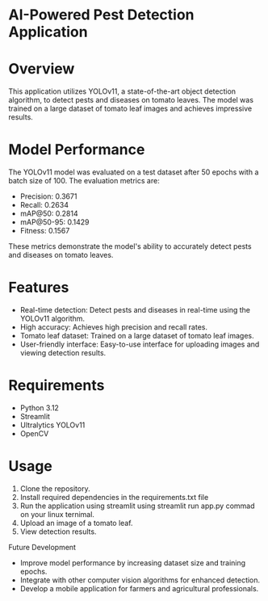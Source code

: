 # AI-Powered Pest Detection Application


# Overview


This application utilizes YOLOv11, a state-of-the-art object detection algorithm, to detect pests and diseases on tomato leaves. The model was trained on a large dataset of tomato leaf images and achieves impressive results.


# Model Performance


The YOLOv11 model was evaluated on a test dataset after 50 epochs with a batch size of 100. The evaluation metrics are:


- Precision: 0.3671
- Recall: 0.2634
- mAP@50: 0.2814
- mAP@50-95: 0.1429
- Fitness: 0.1567


These metrics demonstrate the model's ability to accurately detect pests and diseases on tomato leaves.


# Features


- Real-time detection: Detect pests and diseases in real-time using the YOLOv11 algorithm.
- High accuracy: Achieves high precision and recall rates.
- Tomato leaf dataset: Trained on a large dataset of tomato leaf images.
- User-friendly interface: Easy-to-use interface for uploading images and viewing detection results.


# Requirements


- Python 3.12
- Streamlit
- Ultralytics YOLOv11
- OpenCV


# Usage


1. Clone the repository.
2. Install required dependencies in the requirements.txt file
3. Run the application using streamlit using streamlit run app.py  commad on your linux ternimal.
4. Upload an image of a tomato leaf.
5. View detection results.


Future Development


- Improve model performance by increasing dataset size and training epochs.
- Integrate with other computer vision algorithms for enhanced detection.
- Develop a mobile application for farmers and agricultural professionals.
